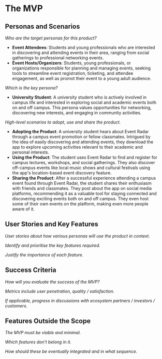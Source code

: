 # The MVP

## Personas and Scenarios

*Who are the target personas for this product?*
- **Event Attendees**: Students and young professionals who are interested in discovering and attending events in their area, ranging from social gatherings to professional networking events.
- **Event Hosts/Organizers**: Students, young professionals, or organizations responsible for planning and managing events, seeking tools to streamline event registration, ticketing, and attendee engagement, as well as promot their event to a young adult audience.

*Which is the key persona?*
- **University Student**: A university student who is actively involved in campus life and interested in exploring social and academic events both on and off campus. This persona values opportunities for networking, discovering new interests, and engaging in community activities.

*High-level scenarios to adopt, use and share the product.*
- **Adopting the Product**: A university student hears about Event Radar through a campus event promotion or fellow classmates. Intrigued by the idea of easily discovering and attending events, they download the app to explore upcoming activities relevant to their academic and personal interests.
- **Using the Product**: The student uses Event Radar to find and register for campus lectures, workshops, and social gatherings. They also discover off-campus events like local music shows and cultural festivals using the app's location-based event discovery feature.
- **Sharing the Product**: After a successful experience attending a campus event found through Event Radar, the student shares their enthusiasm with friends and classmates. They post about the app on social media platforms, recommending it as a valuable tool for staying connected and discovering exciting events both on and off campus. They even host some of their own events on the platform, making even more people aware of it.

## User Stories and Key Features

*User stories about how various personas will use the product in context.*

*Identify and prioritise the key features required.*

*Justify the importance of each feature.*

## Success Criteria

*How will you evaluate the success of the MVP?*

*Metrics include user penetration, quality / satisfaction.*

*If applicable, progress in discussions with ecosystem partners / investors / customers.*

## Features Outside the Scope

*The MVP must be viable and minimal.*

*Which features don’t belong in it.*

*How should these be eventually integrated and in what sequence.*

